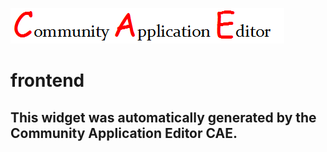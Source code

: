 ![CAE](https://github.com/GHProjectsTest/frontendComponent-11/blob/gh-pages/img/logo.png)  

frontend
===================


This widget was automatically generated by the Community Application Editor CAE.  
---------------
